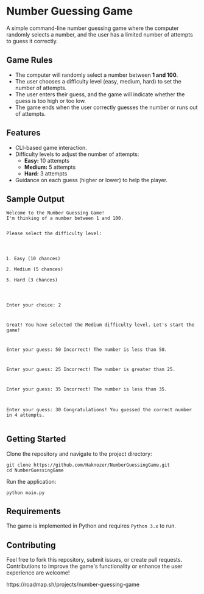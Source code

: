 <h1>Number Guessing Game</h1>
<p>A simple command-line number guessing game where the computer randomly selects a number, and the user has a limited number of attempts to guess it correctly.</p>

<h2>Game Rules</h2>
<ul>
    <li>The computer will randomly select a number between <strong>1 and 100</strong>.</li>
    <li>The user chooses a difficulty level (easy, medium, hard) to set the number of attempts.</li>
    <li>The user enters their guess, and the game will indicate whether the guess is too high or too low.</li>
    <li>The game ends when the user correctly guesses the number or runs out of attempts.</li>
</ul>

<h2>Features</h2>
<ul>
    <li>CLI-based game interaction.</li>
    <li>Difficulty levels to adjust the number of attempts:
        <ul>
            <li><strong>Easy:</strong> 10 attempts</li>
            <li><strong>Medium:</strong> 5 attempts</li>
            <li><strong>Hard:</strong> 3 attempts</li>
        </ul>
    </li>
    <li>Guidance on each guess (higher or lower) to help the player.</li>
</ul>

<h2>Sample Output</h2>
<pre><code>Welcome to the Number Guessing Game!
I'm thinking of a number between 1 and 100.

Please select the difficulty level:
1. Easy (10 chances)
2. Medium (5 chances)
3. Hard (3 chances)

Enter your choice: 2

Great! You have selected the Medium difficulty level.
Let's start the game!

Enter your guess: 50
Incorrect! The number is less than 50.

Enter your guess: 25
Incorrect! The number is greater than 25.

Enter your guess: 35
Incorrect! The number is less than 35.

Enter your guess: 30
Congratulations! You guessed the correct number in 4 attempts.
</code></pre>

<h2>Getting Started</h2>
<p>Clone the repository and navigate to the project directory:</p>
<pre><code>git clone https://github.com/Haknozer/NumberGuessingGame.git
cd NumberGuessingGame</code></pre>

<p>Run the application:</p>
<pre><code>python main.py</code></pre>

<h2>Requirements</h2>
<p>The game is implemented in Python and requires <code>Python 3.x</code> to run.</p>

<h2>Contributing</h2>
<p>Feel free to fork this repository, submit issues, or create pull requests. Contributions to improve the game's functionality or enhance the user experience are welcome!</p>
https://roadmap.sh/projects/number-guessing-game
